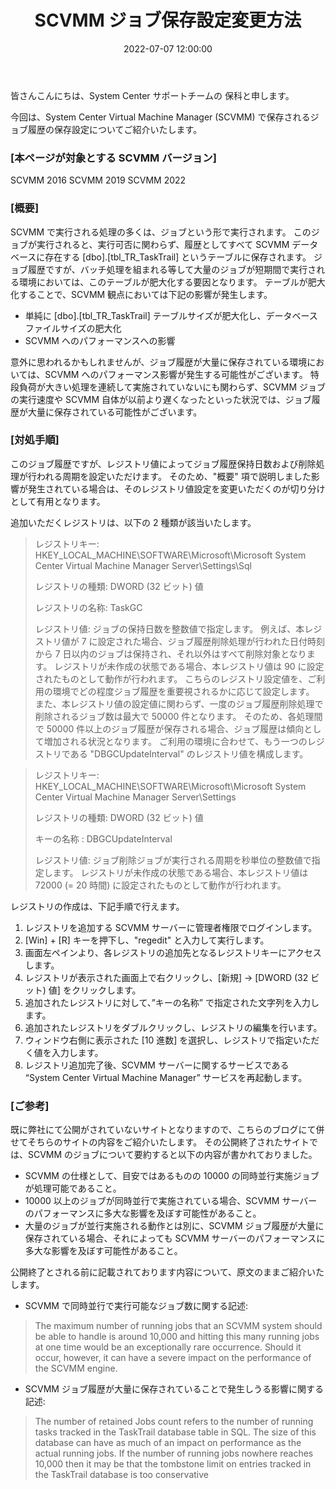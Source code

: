 ﻿---
title: SCVMM ジョブ保存設定変更方法
date: 2022-07-07 12:00:00
tags:
  - SCVMM
  - HowTo
  - SCVMM Server
  - Job
disableDisclaimer: false
---

<!-- more -->
皆さんこんにちは、System Center サポートチームの 保科と申します。


今回は、System Center Virtual Machine Manager (SCVMM) で保存されるジョブ履歴の保存設定についてご紹介いたします。

### [本ページが対象とする SCVMM バージョン]
SCVMM 2016
SCVMM 2019
SCVMM 2022

### [概要]
SCVMM で実行される処理の多くは、ジョブという形で実行されます。
このジョブが実行されると、実行可否に関わらず、履歴としてすべて SCVMM データベースに存在する [dbo].[tbl_TR_TaskTrail] というテーブルに保存されます。
ジョブ履歴ですが、バッチ処理を組まれる等して大量のジョブが短期間で実行される環境においては、このテーブルが肥大化する要因となります。
テーブルが肥大化することで、SCVMM 観点においては下記の影響が発生します。
- 単純に [dbo].[tbl_TR_TaskTrail] テーブルサイズが肥大化し、データベースファイルサイズの肥大化
- SCVMM へのパフォーマンスへの影響

意外に思われるかもしれませんが、ジョブ履歴が大量に保存されている環境においては、SCVMM へのパフォーマンス影響が発生する可能性がございます。
特段負荷が大きい処理を連続して実施されていないにも関わらず、SCVMM ジョブの実行速度や SCVMM 自体が以前より遅くなったといった状況では、ジョブ履歴が大量に保存されている可能性がございます。

### [対処手順]
このジョブ履歴ですが、レジストリ値によってジョブ履歴保持日数および削除処理が行われる周期を設定いただけます。
そのため、"概要" 項で説明しました影響が発生されている場合は、そのレジストリ値設定を変更いただくのが切り分けとして有用となります。

追加いただくレジストリは、以下の 2 種類が該当いたします。

> レジストリキー:
> HKEY_LOCAL_MACHINE\SOFTWARE\Microsoft\Microsoft System Center Virtual Machine Manager Server\Settings\Sql
>  
> レジストリの種類:
> DWORD (32 ビット) 値
>  
> レジストリの名称: 
> TaskGC
> 
> レジストリ値: 
> ジョブの保持日数を整数値で指定します。
> 例えば、本レジストリ値が 7 に設定された場合、ジョブ履歴削除処理が行われた日付時刻から 7 日以内のジョブは保持され、それ以外はすべて削除対象となります。
> レジストリが未作成の状態である場合、本レジストリ値は 90 に設定されたものとして動作が行われます。
> こちらのレジストリ設定値を、ご利用の環境でどの程度ジョブ履歴を重要視されるかに応じて設定します。
> また、本レジストリ値の設定値に関わらず、一度のジョブ履歴削除処理で削除されるジョブ数は最大で 50000 件となります。
> そのため、各処理間で 50000 件以上のジョブ履歴が保存される場合、ジョブ履歴は傾向として増加される状況となります。
> ご利用の環境に合わせて、もう一つのレジストリである "DBGCUpdateInterval" のレジストリ値を構成します。

> レジストリキー:
> HKEY_LOCAL_MACHINE\SOFTWARE\Microsoft\Microsoft System Center Virtual Machine Manager Server\Settings
>  
> レジストリの種類:
> DWORD (32 ビット) 値
>  
> キーの名称 : 
> DBGCUpdateInterval
>  
> レジストリ値: 
> ジョブ削除ジョブが実行される周期を秒単位の整数値で指定します。 
> レジストリが未作成の状態である場合、本レジストリ値は 72000 (= 20 時間) に設定されたものとして動作が行われます。

レジストリの作成は、下記手順で行えます。
1. レジストリを追加する SCVMM サーバーに管理者権限でログインします。
2. [Win] + [R] キーを押下し、"regedit" と入力して実行します。
3. 画面左ペインより、各レジストリの追加先となるレジストリキーにアクセスします。
4.  レジストリが表示された画面上で右クリックし、[新規] -> [DWORD (32 ビット) 値] をクリックします。
5. 追加されたレジストリに対して、”キーの名称” で指定された文字列を入力します。
6. 追加されたレジストリをダブルクリックし、レジストリの編集を行います。
7. ウィンドウ右側に表示された [10 進数] を選択し、レジストリで指定いただく値を入力します。
8. レジストリ追加完了後、SCVMM サーバーに関するサービスである “System Center Virtual Machine Manager” サービスを再起動します。

### [ご参考]
既に弊社にて公開がされていないサイトとなりますので、こちらのブログにて併せてそちらのサイトの内容をご紹介いたします。
その公開終了されたサイトでは、SCVMM のジョブについて要約すると以下の内容が書かれておりました。
- SCVMM の仕様として、目安ではあるものの 10000 の同時並行実施ジョブが処理可能であること。
- 10000 以上のジョブが同時並行で実施されている場合、SCVMM サーバーのパフォーマンスに多大な影響を及ぼす可能性があること。
- 大量のジョブが並行実施される動作とは別に、SCVMM ジョブ履歴が大量に保存されている場合、それによっても SCVMM サーバーのパフォーマンスに多大な影響を及ぼす可能性があること。

公開終了とされる前に記載されております内容について、原文のままご紹介いたします。
- SCVMM で同時並行で実行可能なジョブ数に関する記述:
> The maximum number of running jobs that an SCVMM system should be able to handle is around 10,000 and hitting this many running jobs at one time would be an exceptionally rare occurrence. 
> Should it occur, however, it can have a severe impact on the performance of the SCVMM engine.

- SCVMM ジョブ履歴が大量に保存されていることで発生しうる影響に関する記述:
> The number of retained Jobs count refers to the number of running tasks tracked in the TaskTrail database table in SQL. 
> The size of this database can have as much of an impact on performance as the actual running jobs. 
> If the number of running jobs nowhere reaches 10,000 then it may be that the tombstone limit on entries tracked in the TaskTrail database is too conservative
